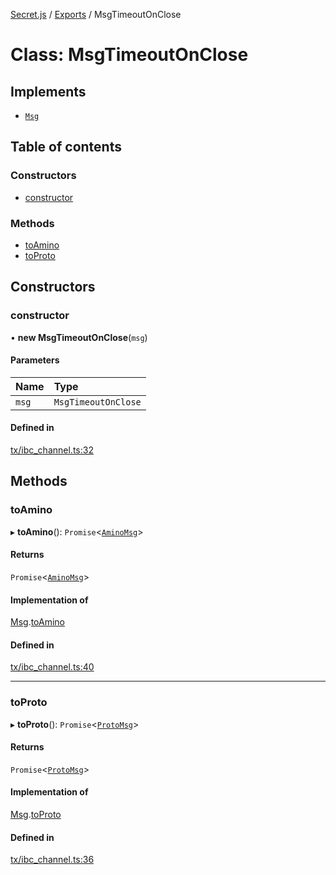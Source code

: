 [Secret.js](../README.md) / [Exports](../modules.md) / MsgTimeoutOnClose

# Class: MsgTimeoutOnClose

## Implements

- [`Msg`](../interfaces/Msg.md)

## Table of contents

### Constructors

- [constructor](MsgTimeoutOnClose.md#constructor)

### Methods

- [toAmino](MsgTimeoutOnClose.md#toamino)
- [toProto](MsgTimeoutOnClose.md#toproto)

## Constructors

### constructor

• **new MsgTimeoutOnClose**(`msg`)

#### Parameters

| Name | Type |
| :------ | :------ |
| `msg` | `MsgTimeoutOnClose` |

#### Defined in

[tx/ibc_channel.ts:32](https://github.com/scrtlabs/secret.js/blob/839fe3d/src/tx/ibc_channel.ts#L32)

## Methods

### toAmino

▸ **toAmino**(): `Promise`<[`AminoMsg`](../modules.md#aminomsg)\>

#### Returns

`Promise`<[`AminoMsg`](../modules.md#aminomsg)\>

#### Implementation of

[Msg](../interfaces/Msg.md).[toAmino](../interfaces/Msg.md#toamino)

#### Defined in

[tx/ibc_channel.ts:40](https://github.com/scrtlabs/secret.js/blob/839fe3d/src/tx/ibc_channel.ts#L40)

___

### toProto

▸ **toProto**(): `Promise`<[`ProtoMsg`](../interfaces/ProtoMsg.md)\>

#### Returns

`Promise`<[`ProtoMsg`](../interfaces/ProtoMsg.md)\>

#### Implementation of

[Msg](../interfaces/Msg.md).[toProto](../interfaces/Msg.md#toproto)

#### Defined in

[tx/ibc_channel.ts:36](https://github.com/scrtlabs/secret.js/blob/839fe3d/src/tx/ibc_channel.ts#L36)
